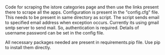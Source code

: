 Code for scraping the istore categories page and then use the links present there to scrape all the apps. Configuration is present in the "config.cfg" file. This needs to be present in same directory as script. The script sends email to specified email address when exception occurs. Currently its using gmail smtp server to send mail. So, authentication is required. Details of username password can be set in the config file.


All necessary packages needed are present in requirements.pip file. Use pip to install them directly.
